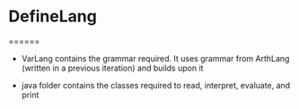 # DefineLang 
======
- VarLang contains the grammar required. It uses grammar from ArthLang (written in a previous iteration) and builds upon it

- java folder contains the classes required to read, interpret, evaluate, and print
